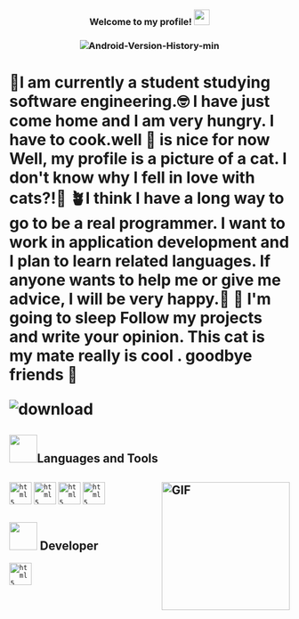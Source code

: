 <h3 align="center">
  
  Welcome to my profile!
  <img src="https://media.giphy.com/media/hvRJCLFzcasrR4ia7z/giphy.gif" width="28">

</h3>
<h3 align="center">
  
 ![Android-Version-History-min](https://user-images.githubusercontent.com/125409221/234951563-c19fc94f-6c55-4b8f-bd20-15347a51171b.jpg)
  </h3>

  
<h1><font style="vertical-align: inherit;"><font style="vertical-align: inherit;">🏢</font></font>I am currently a student studying software engineering.<font style="vertical-align: inherit;"><font style="vertical-align: inherit;">🤓</font></font></h>
<h>I have just come home and I am very hungry. I have to cook.well <font style="vertical-align: inherit;"><font style="vertical-align: inherit;">🍔</font></font> is nice for now</h>
<h>Well, my profile is a picture of a cat. I don't know why I fell in love with cats?!<font style="vertical-align: inherit;"><font style="vertical-align: inherit;">🤣</font></font></h>
<h><font style="vertical-align: inherit;"><font style="vertical-align: inherit;">🪴</font></font>I think I have a long way to go to be a real programmer. I want to work in application development and I plan to learn related languages. If anyone wants to help me or give me advice, I will be very happy.<font style="vertical-align: inherit;"><font style="vertical-align: inherit;">🌳</font></font></h>
<h> <font style="vertical-align: inherit;"><font style="vertical-align: inherit;">👻</font></font> I'm going to sleep Follow my projects and write your opinion. This cat is my mate really is cool . goodbye
friends <font style="vertical-align: inherit;"><font style="vertical-align: inherit;">🛌</font></font></h>



![download](https://user-images.githubusercontent.com/125409221/229837342-400ebba0-5632-4cab-96c0-59131347ffd2.gif) 



## <img src="https://media2.giphy.com/media/QssGEmpkyEOhBCb7e1/giphy.gif?cid=ecf05e47a0n3gi1bfqntqmob8g9aid1oyj2wr3ds3mg700bl&rid=giphy.gif" height="50px">Languages and Tools
## <img align="right" alt="GIF" height="230px" src="https://media.giphy.com/media/lP8xu5t2DLGG045H8F/giphy.gif"/>
<code><img title="Kotlin" alt="html5" width="40px" src="https://avasam.ir/assets/img/libs/avatars/5e860fe545601.jpg" /></code>
<code><img title="Java "   alt="html5" width="40px" src="https://123project.ir/wp-content/uploads/2022/09/download.png"/></code>
<code><img title="GitHub"   alt="html5" width="40px" src="https://adminesite.com/wp-content/uploads/2019/09/GitHub.png"/></code>
<code><img title="GitKraken"   alt="html5" width="40px" src="https://encrypted-tbn0.gstatic.com/images?q=tbn:ANd9GcS2BJtkUErLUJJqeqotL7CAb77J4Djxq88G7w&usqp=CAU"/></code>


## <img src="https://media2.giphy.com/media/QssGEmpkyEOhBCb7e1/giphy.gif?cid=ecf05e47a0n3gi1bfqntqmob8g9aid1oyj2wr3ds3mg700bl&rid=giphy.gif" height="50px"> Developer

<code><img title="Android" alt="html5" width="40px" src="https://elecomco.com/wp-content/uploads/2021/02/elecomco-com-android-logo-1.jpg"/></code>




<!--
**NARI1108/NARI1108** is a ✨ _special_ ✨ repository because its `README.md` (this file) appears on your GitHub profile.

Here are some ideas to get you started:

- 🔭 I’m currently working on ...Android And JavaScript
- 🌱 I’m currently learning ...Android AND Javascript
- 👯 I’m looking to collaborate on ...with people
- 🤔 I’m looking for help with ...for your Projects
- 💬 Ask me about ... anything
- 📫 How to reach me: ...
- 😄 Pronouns: ...
- ⚡ Fun fact: ...lol
-->
